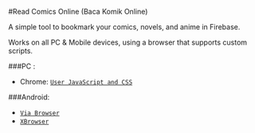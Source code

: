 #Read Comics Online (Baca Komik Online)

A simple tool to bookmark your comics, novels, and anime in Firebase.

Works on all PC & Mobile devices, using a browser that supports custom scripts.

###PC :
- Chrome: [`User JavaScript and CSS`](https://chrome.google.com/webstore/detail/nbhcbdghjpllgmfilhnhkllmkecfmpld)

###Android:
- [`Via Browser`](https://play.google.com/store/apps/details?id=mark.via.gp&hl=en)
- [`XBrowser`](https://play.google.com/store/apps/details?id=com.xbrowser.play&hl=en)
